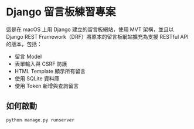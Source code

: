 # Django 留言板練習專案

這是在 macOS 上用 Django 建立的留言板網站，使用 MVT 架構，並且以 Django REST Framework（DRF）將原本的留言板網站擴充為支援 RESTful API 的版本，包括：
- 留言 Model
- 表單輸入與 CSRF 防護
- HTML Template 顯示所有留言
- 使用 SQLite 資料庫
- 使用 Token 新增與查詢留言



## 如何啟動
```bash
python manage.py runserver
